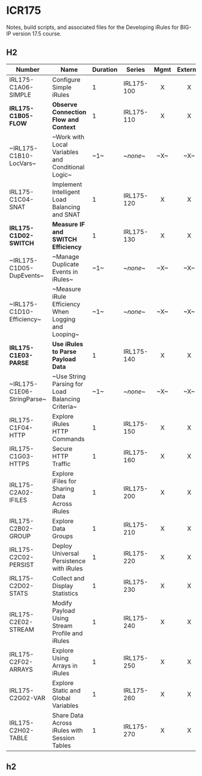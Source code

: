 # ICR175

Notes, build scripts, and associated files for the Developing iRules for BIG-IP version 17.5 course.

## H2

|Number                    |Name                                               |Duration|Series    |Mgmt|External|Internal|
|--------------------------|---------------------------------------------------|--------|----------|:--:|:------:|:------:|
|IRL175-C1A06-SIMPLE       |Configure Simple iRules                            |1       |IRL175-100|X   |X       |X       |
|**IRL175-C1B05-FLOW**     |**Observe Connection Flow and Context**            |1       |IRL175-110|X   |X       |X       |
|~IRL175-C1B10-LocVars~    |~Work with Local Variables and Conditional Logic~  |~1~     |~*none*~  |~X~ |~X~     |~X~     |
|IRL175-C1C04-SNAT         |Implement Intelligent Load Balancing and SNAT      |1       |IRL175-120|X   |X       |X       |
|**IRL175-C1D02-SWITCH**   |**Measure IF and SWITCH Efficiency**               |1       |IRL175-130|X   |X       |X       |
|~IRL175-C1D05-DupEvents~  |~Manage Duplicate Events in iRules~                |~1~     |~*none*~  |~X~ |~X~     |~X~     |
|~IRL175-C1D10-Efficiency~ |~Measure iRule Efficiency When Logging and Looping~|~1~     |~*none*~  |~X~ |~X~     |~X~     |
|**IRL175-C1E03-PARSE**    |**Use iRules to Parse Payload Data**               |1       |IRL175-140|X   |X       |X       |
|~IRL175-C1E06-StringParse~|~Use String Parsing for Load Balancing Criteria~   |~1~     |~*none*~  |~X~ |~X~     |~X~     |
|IRL175-C1F04-HTTP         |Explore iRules HTTP Commands                       |1       |IRL175-150|X   |X       |X       |
|IRL175-C1G03-HTTPS        |Secure HTTP Traffic                                |1       |IRL175-160|X   |X       |X       |
|IRL175-C2A02-IFILES       |Explore iFiles for Sharing Data Across iRules      |1       |IRL175-200|X   |X       |X       |
|IRL175-C2B02-GROUP        |Explore Data Groups                                |1       |IRL175-210|X   |X       |X       |
|IRL175-C2C02-PERSIST      |Deploy Universal Persistence with iRules           |1       |IRL175-220|X   |X       |X       |
|IRL175-C2D02-STATS        |Collect and Display Statistics                     |1       |IRL175-230|X   |X       |X       |
|IRL175-C2E02-STREAM       |Modify Payload Using Stream Profile and iRules     |1       |IRL175-240|X   |X       |X       |
|IRL175-C2F02-ARRAYS       |Explore Using Arrays in iRules                     |1       |IRL175-250|X   |X       |X       |
|IRL175-C2G02-VAR          |Explore Static and Global Variables                |1       |IRL175-260|X   |X       |X       |
|IRL175-C2H02-TABLE        |Share Data Across iRules with Session Tables       |1       |IRL175-270|X   |X       |X       |

## h2

